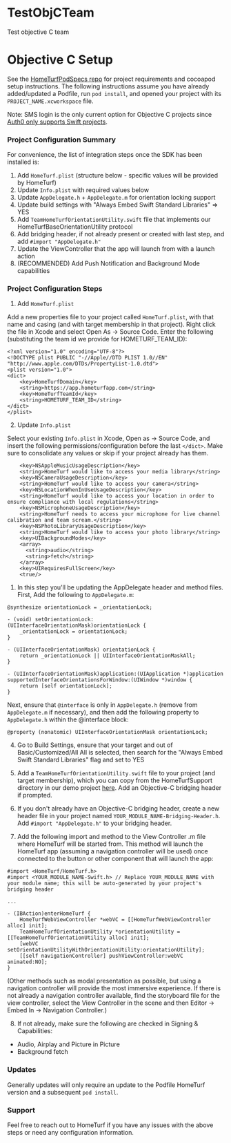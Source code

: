 # TestObjCTeam
Test objective C team

# Objective C Setup

See the [HomeTurfPodSpecs repo](https://github.com/HomeTurf-LLC/HomeTurfPodSpecs) for project requirements and cocoapod setup instructions. The following instructions assume you have already added/updated a Podfile, run `pod install`, and opened your project with its `PROJECT_NAME.xcworkspace` file.

Note: SMS login is the only current option for Objective C projects since [Auth0 only supports Swift projects](https://community.auth0.com/t/objective-c-integration/41820/2).

### Project Configuration Summary

For convenience, the list of integration steps once the SDK has been installed is:

1. Add `HomeTurf.plist` (structure below - specific values will be provided by HomeTurf)
2. Update `Info.plist` with required values below
3. Update `AppDelegate.h` + `AppDelegate.m` for orientation locking support
4. Update build settings with "Always Embed Swift Standard Libraries" => YES
5. Add `TeamHomeTurfOrientationUtility.swift` file that implements our HomeTurfBaseOrientationUtility protocol
6. Add bridging header, if not already present or created with last step, and add `#import "AppDelegate.h"`
7. Update the ViewController that the app will launch from with a launch action
8. (RECOMMENDED) Add Push Notification and Background Mode capabilities

### Project Configuration Steps

1. Add `HomeTurf.plist`

Add a new properties file to your project called `HomeTurf.plist`, with that name and casing (and with target membership in that project). Right click the file in Xcode and select Open As -> Source Code. Enter the following (substituting the team id we provide for HOMETURF_TEAM_ID):

```
<?xml version="1.0" encoding="UTF-8"?>
<!DOCTYPE plist PUBLIC "-//Apple//DTD PLIST 1.0//EN" "http://www.apple.com/DTDs/PropertyList-1.0.dtd">
<plist version="1.0">
<dict>
    <key>HomeTurfDomain</key>
    <string>https://app.hometurfapp.com</string>
    <key>HomeTurfTeamId</key>
    <string>HOMETURF_TEAM_ID</string>
</dict>
</plist>
```

2. Update `Info.plist`

Select your existing `Info.plist` in Xcode, Open as -> Source Code, and insert the following permissions/configuration before the last `</dict>`. Make sure to consolidate any values or skip if your project already has them.

```
    <key>NSAppleMusicUsageDescription</key>
    <string>HomeTurf would like to access your media library</string>
    <key>NSCameraUsageDescription</key>
    <string>HomeTurf would like to access your camera</string>
    <key>NSLocationWhenInUseUsageDescription</key>
    <string>HomeTurf would like to access your location in order to ensure compliance with local regulations</string>
    <key>NSMicrophoneUsageDescription</key>
    <string>HomeTurf needs to access your microphone for live channel calibration and team scream.</string>
    <key>NSPhotoLibraryUsageDescription</key>
    <string>HomeTurf would like to access your photo library</string>
    <key>UIBackgroundModes</key>
    <array>
      <string>audio</string>
      <string>fetch</string>
    </array>
    <key>UIRequiresFullScreen</key>
    <true/>
```


1. In this step you'll be updating the AppDelegate header and method files. First, Add the following to `AppDelegate.m`:

```
@synthesize orientationLock = _orientationLock;

- (void) setOrientationLock:(UIInterfaceOrientationMask)orientationLock {
    _orientationLock = orientationLock;
}

- (UIInterfaceOrientationMask) orientationLock {
    return _orientationLock || UIInterfaceOrientationMaskAll;
}

- (UIInterfaceOrientationMask)application:(UIApplication *)application supportedInterfaceOrientationsForWindow:(UIWindow *)window {
    return [self orientationLock];
}
```

Next, ensure that `@interface` is only in `AppDelegate.h` (remove from `AppDelegate.m` if necessary), and then add the following property to `AppDelegate.h` within the @interface block:

```
@property (nonatomic) UIInterfaceOrientationMask orientationLock;
```

4. Go to Build Settings, ensure that your target and out of Basic/Customized/All All is selected, then search for the "Always Embed Swift Standard Libraries" flag and set to YES

5. Add a `TeamHomeTurfOrientationUtility.swift` file to your project (and target membership), which you can copy from the HomeTurfSupport directory in our demo project [here](./TestObjCTeam/HomeTurfSupport/TeamHomeTurfOrientationUtility.swift). Add an Objective-C bridging header if prompted.

6. If you don't already have an Objective-C bridging header, create a new header file in your project named `YOUR_MODULE_NAME-Bridging-Header.h`. Add `#import "AppDelegate.h"` to your bridging header.

7. Add the following import and method to the View Controller .m file where HomeTurf will be started from. This method will launch the HomeTurf app (assuming a navigation controller will be used) once connected to the button or other component that will launch the app:

```
#import <HomeTurf/HomeTurf.h>
#import <YOUR_MODULE_NAME-Swift.h> // Replace YOUR_MODULE_NAME with your module name; this will be auto-generated by your project's bridging header

...

- (IBAction)enterHomeTurf {
    HomeTurfWebViewController *webVC = [[HomeTurfWebViewController alloc] init];
    TeamHomeTurfOrientationUtility *orientationUtility = [[TeamHomeTurfOrientationUtility alloc] init];
    [webVC setOrientationUtilityWithOrientationUtility:orientationUtility];
    [[self navigationController] pushViewController:webVC animated:NO];
}
```

(Other methods such as modal presentation as possible, but using a navigation controller will provide the most immersive experience. If there is not already a navigation controller available, find the storyboard file for the view controller, select the View Controller in the scene and then Editor -> Embed In -> Navigation Controller.)

8. If not already, make sure the following are checked in Signing & Capabilities:

- Audio, Airplay and Picture in Picture
- Background fetch

### Updates

Generally updates will only require an update to the Podfile HomeTurf version and a subsequent `pod install`.

### Support

Feel free to reach out to HomeTurf if you have any issues with the above steps or need any configuration information.
